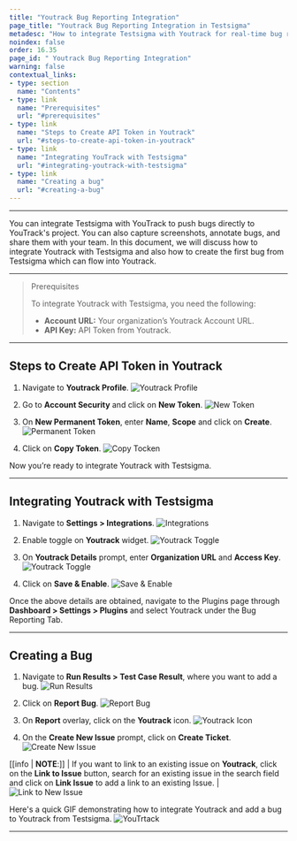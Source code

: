 ```yaml
---
title: "Youtrack Bug Reporting Integration"
page_title: "Youtrack Bug Reporting Integration in Testsigma"
metadesc: "How to integrate Testsigma with Youtrack for real-time bug reporting during Test Runs | Push bugs directly from Testsigma to your YouTrack's project"
noindex: false
order: 16.35
page_id: " Youtrack Bug Reporting Integration"
warning: false
contextual_links:
- type: section
  name: "Contents"
- type: link
  name: "Prerequisites"
  url: "#prerequisites"
- type: link
  name: "Steps to Create API Token in Youtrack"
  url: "#steps-to-create-api-token-in-youtrack"
- type: link
  name: "Integrating YouTrack with Testsigma"
  url: "#integrating-youtrack-with-testsigma"
- type: link
  name: "Creating a bug"
  url: "#creating-a-bug"
---
```


---

You can integrate Testsigma with YouTrack to push bugs directly to YouTrack's project. You can also capture screenshots, annotate bugs, and share them with your team. In this document, we will discuss how to integrate Youtrack with Testsigma and also how to create the first bug from Testsigma which can flow into Youtrack.

---
> <p id="prerequisites">Prerequisites</p>
> 
> To integrate Youtrack with Testsigma, you need the following:
>    - **Account URL:** Your organization’s Youtrack Account URL.
>    - **API Key:** API Token from Youtrack. 

---

## **Steps to Create API Token in Youtrack**
1. Navigate to **Youtrack Profile**.
![Youtrack Profile](https://s3.amazonaws.com/static-docs.testsigma.com/new_images/projects/applications/ytprofile.png)

2. Go to **Account Security** and click on **New Token**.
![New Token](https://s3.amazonaws.com/static-docs.testsigma.com/new_images/projects/applications/ytnewtoken.png)

3. On **New Permanent Token**, enter **Name**, **Scope** and click on **Create**.
![Permanent Token](https://s3.amazonaws.com/static-docs.testsigma.com/new_images/projects/applications/ytpermnewtoken.png)

4. Click on **Copy Token**. 
![Copy Tocken](https://s3.amazonaws.com/static-docs.testsigma.com/new_images/projects/applications/Copytkenyt.png)

Now you’re ready to integrate Youtrack with Testsigma. 

---
## **Integrating Youtrack with Testsigma**
1. Navigate to **Settings > Integrations**.
![Integrations](https://s3.amazonaws.com/static-docs.testsigma.com/new_images/projects/applications/ytintegrations.png)

2. Enable toggle on **Youtrack** widget.
![Youtrack Toggle](https://s3.amazonaws.com/static-docs.testsigma.com/new_images/projects/applications/yttoggle.png)

3. On **Youtrack Details** prompt, enter **Organization URL** and **Access Key**.
![Youtrack Toggle](https://s3.amazonaws.com/static-docs.testsigma.com/new_images/projects/applications/youtrackdetails.png)

4. Click on **Save & Enable**.
![Save & Enable](https://s3.amazonaws.com/static-docs.testsigma.com/new_images/projects/applications/saveandenableyt.png)


Once the above details are obtained, navigate to the Plugins page through **Dashboard > Settings > Plugins** and select Youtrack under the Bug Reporting Tab.

---

## **Creating a Bug**
1. Navigate to **Run Results > Test Case Result**, where you want to add a bug.
![Run Results](https://s3.amazonaws.com/static-docs.testsigma.com/new_images/projects/applications/tcresultyt.png)

2. Click on **Report Bug**.
![Report Bug](https://s3.amazonaws.com/static-docs.testsigma.com/new_images/projects/applications/reportbugyt.png)

3. On **Report** overlay, click on the **Youtrack** icon.
![Youtrack Icon](https://s3.amazonaws.com/static-docs.testsigma.com/new_images/projects/applications/yticon.png)

4. On the **Create New Issue** prompt, click on **Create Ticket**.
![Create New Issue](https://s3.amazonaws.com/static-docs.testsigma.com/new_images/projects/applications/createticketyt.png)

[[info | **NOTE**:]]
| If you want to link to an existing issue on **Youtrack**, click on the **Link to Issue** button, search for an existing issue in the search field and click on **Link Issue** to add a link to an existing Issue.
|![Link to New Issue](https://s3.amazonaws.com/static-docs.testsigma.com/new_images/projects/applications/linktoisssue.png)

Here's a quick GIF demonstrating how to integrate Youtrack and add a bug to Youtrack from Testsigma. 
![YouTrtack](https://s3.amazonaws.com/static-docs.testsigma.com/new_images/projects/applications/youtrackint.gif)

---